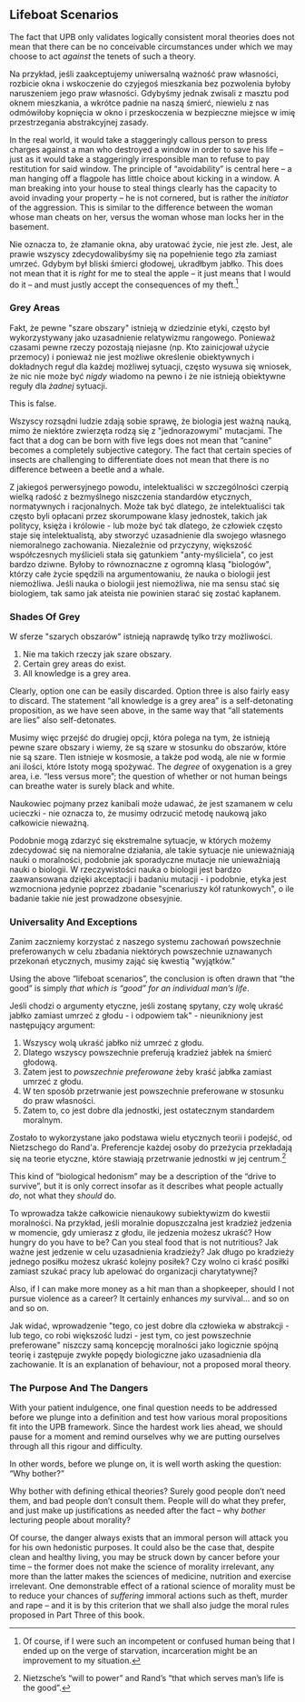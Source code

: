 ## Lifeboat Scenarios

The fact that UPB only validates logically consistent moral theories does not mean that there can be no conceivable circumstances under which we may choose to act *against* the tenets of such a theory.

Na przykład, jeśli zaakceptujemy uniwersalną ważność praw własności, rozbicie okna i wskoczenie do czyjegoś mieszkania bez pozwolenia byłoby naruszeniem jego praw własności. Gdybyśmy jednak zwisali z masztu pod oknem mieszkania, a wkrótce padnie na naszą śmierć, niewielu z nas odmówiłoby kopnięcia w okno i przeskoczenia w bezpieczne miejsce w imię przestrzegania abstrakcyjnej zasady.

In the real world, it would take a staggeringly callous person to press charges against a man who destroyed a window in order to save his life – just as it would take a staggeringly irresponsible man to refuse to pay restitution for said window. The principle of “avoidability” is central here – a man hanging off a flagpole has little choice about kicking in a window. A man breaking into your house to steal things clearly has the capacity to avoid invading your property – he is not cornered, but is rather the *initiator* of the aggression. This is similar to the difference between the woman whose man cheats on her, versus the woman whose man locks her in the basement.

Nie oznacza to, że złamanie okna, aby uratować życie, nie jest złe. Jest, ale prawie wszyscy zdecydowalibyśmy się na popełnienie tego zła zamiast umrzeć. Gdybym był bliski śmierci głodowej, ukradłbym jabłko. This does not mean that it is *right* for me to steal the apple – it just means that I would do it – and must justly accept the consequences of my theft.[^10]

### Grey Areas

Fakt, że pewne "szare obszary" istnieją w dziedzinie etyki, często był wykorzystywany jako uzasadnienie relatywizmu rangowego. Ponieważ czasami pewne rzeczy pozostają niejasne (np. Kto zainicjował użycie przemocy) i ponieważ nie jest możliwe określenie obiektywnych i dokładnych reguł dla każdej możliwej sytuacji, często wysuwa się wniosek, że nic nie może być *nigdy* wiadomo na pewno i że nie istnieją obiektywne reguły dla *żadnej* sytuacji.

This is false.

Wszyscy rozsądni ludzie zdają sobie sprawę, że biologia jest ważną nauką, mimo że niektóre zwierzęta rodzą się z "jednorazowymi" mutacjami. The fact that a dog can be born with five legs does not mean that “canine” becomes a completely subjective category. The fact that certain species of insects are challenging to differentiate does not mean that there is no difference between a beetle and a whale.

Z jakiegoś perwersyjnego powodu, intelektualiści w szczególności czerpią wielką radość z bezmyślnego niszczenia standardów etycznych, normatywnych i racjonalnych. Może tak być dlatego, że intelektualiści tak często byli opłacani przez skorumpowane klasy jednostek, takich jak politycy, księża i królowie - lub może być tak dlatego, że człowiek często staje się intelektualistą, aby stworzyć uzasadnienie dla swojego własnego niemoralnego zachowania. Niezależnie od przyczyny, większość współczesnych myślicieli stała się gatunkiem "anty-myśliciela", co jest bardzo dziwne. Byłoby to równoznaczne z ogromną klasą "biologów", którzy całe życie spędzili na argumentowaniu, że nauka o biologii jest niemożliwa. Jeśli nauka o biologii jest niemożliwa, nie ma sensu stać się biologiem, tak samo jak ateista nie powinien starać się zostać kapłanem.

### Shades Of Grey

W sferze "szarych obszarów" istnieją naprawdę tylko trzy możliwości.

1. Nie ma takich rzeczy jak szare obszary.
2. Certain grey areas do exist.
3. All knowledge is a grey area.

Clearly, option one can be easily discarded. Option three is also fairly easy to discard. The statement “all knowledge is a grey area” is a self-detonating proposition, as we have seen above, in the same way that “all statements are lies” also self-detonates.

Musimy więc przejść do drugiej opcji, która polega na tym, że istnieją pewne szare obszary i wiemy, że są szare w stosunku do obszarów, które nie są szare. Tlen istnieje w kosmosie, a także pod wodą, ale nie w formie ani ilości, które Istoty mogą spożywać. The *degree* of oxygenation is a grey area, i.e. “less versus more”; the question of whether or not human beings can breathe water is surely black and white.

Naukowiec pojmany przez kanibali może udawać, że jest szamanem w celu ucieczki - nie oznacza to, że musimy odrzucić metodę naukową jako całkowicie nieważną.

Podobnie mogą zdarzyć się ekstremalne sytuacje, w których możemy zdecydować się na niemoralne działania, ale takie sytuacje nie unieważniają nauki o moralności, podobnie jak sporadyczne mutacje nie unieważniają nauki o biologii. W rzeczywistości nauka o biologii jest bardzo zaawansowana dzięki akceptacji i badaniu mutacji - i podobnie, etyka jest wzmocniona jedynie poprzez zbadanie "scenariuszy kół ratunkowych", o ile badanie takie nie jest prowadzone obsesyjnie.

### Universality And Exceptions

Zanim zaczniemy korzystać z naszego systemu zachowań powszechnie preferowanych w celu zbadania niektórych powszechnie uznawanych przekonań etycznych, musimy zająć się kwestią "wyjątków."

Using the above “lifeboat scenarios”, the conclusion is often drawn that “the good” is simply *that which is “good” for an individual man’s life*.

Jeśli chodzi o argumenty etyczne, jeśli zostanę spytany, czy wolę ukraść jabłko zamiast umrzeć z głodu - i odpowiem tak" - nieunikniony jest następujący argument:

1. Wszyscy wolą ukraść jabłko niż umrzeć z głodu.
2. Dlatego wszyscy powszechnie preferują kradzież jabłek na śmierć głodową.
3. Zatem jest to *powszechnie preferowane* żeby kraść jabłka zamiast umrzeć z głodu.
4. W ten sposób przetrwanie jest powszechnie preferowane w stosunku do praw własności.
5. Zatem to, co jest dobre dla jednostki, jest ostatecznym standardem moralnym.

Zostało to wykorzystane jako podstawa wielu etycznych teorii i podejść, od Nietzschego do Rand'a. Preferencje każdej osoby do przeżycia przekładają się na teorie etyczne, które stawiają przetrwanie jednostki w jej centrum.[^11]

This kind of “biological hedonism” may be a description of the “drive to survive”, but it is only correct insofar as it describes what people actually *do*, not what they *should* do.

To wprowadza także całkowicie nienaukowy subiektywizm do kwestii moralności. Na przykład, jeśli moralnie dopuszczalna jest kradzież jedzenia w momencie, gdy umierasz z głodu, ile jedzenia możesz ukraść? How hungry do you have to be? Can you steal food that is not nutritious? Jak ważne jest jedzenie w celu uzasadnienia kradzieży? Jak długo po kradzieży jednego posiłku możesz ukraść kolejny posiłek? Czy wolno ci kraść posiłki zamiast szukać pracy lub apelować do organizacji charytatywnej?

Also, if I can make more money as a hit man than a shopkeeper, should I not pursue violence as a career? It certainly enhances *my* survival... and so on and so on.

Jak widać, wprowadzenie "tego, co jest dobre dla człowieka w abstrakcji - lub tego, co robi większość ludzi - jest tym, co jest powszechnie preferowane" niszczy samą koncepcję moralności jako logicznie spójną teorię i zastępuje zwykłe popędy biologiczne jako uzasadnienia dla zachowanie. It is an explanation of behaviour, not a proposed moral theory.

### The Purpose And The Dangers

With your patient indulgence, one final question needs to be addressed before we plunge into a definition and test how various moral propositions fit into the UPB framework. Since the hardest work lies ahead, we should pause for a moment and remind ourselves why we are putting ourselves through all this rigour and difficulty.

In other words, before we plunge on, it is well worth asking the question: “Why bother?”

Why bother with defining ethical theories? Surely good people don’t need them, and bad people don’t consult them. People will do what they prefer, and just make up justifications as needed after the fact – why *bother* lecturing people about morality?

Of course, the danger always exists that an immoral person will attack you for his own hedonistic purposes. It could also be the case that, despite clean and healthy living, you may be struck down by cancer before your time – the former does not make the science of morality irrelevant, any more than the latter makes the sciences of medicine, nutrition and exercise irrelevant. One demonstrable effect of a rational science of morality must be to reduce your chances of *suffering* immoral actions such as theft, murder and rape – and it is by this criterion that we shall also judge the moral rules proposed in Part Three of this book.

[^10]: Of course, if I were such an incompetent or confused human being that I ended up on the verge of starvation, incarceration might be an improvement to my situation.

[^11]: Nietzsche’s “will to power” and Rand’s “that which serves man’s life is the good”.
